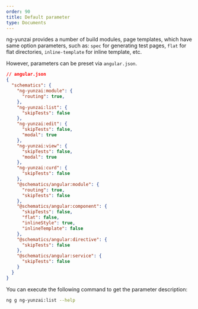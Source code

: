 ```yaml
---
order: 90
title: Default parameter
type: Documents
---
```


ng-yunzai provides a number of build modules, page templates, which have same option parameters, such as: `spec` for generating test pages, `flat` for flat directories, `inline-template` for inline template, etc.

However, parameters can be preset via `angular.json`.

```json
// angular.json
{
  "schematics": {
    "ng-yunzai:module": {
      "routing": true,
    },
    "ng-yunzai:list": {
      "skipTests": false
    },
    "ng-yunzai:edit": {
      "skipTests": false,
      "modal": true
    },
    "ng-yunzai:view": {
      "skipTests": false,
      "modal": true
    },
    "ng-yunzai:curd": {
      "skipTests": false
    },
    "@schematics/angular:module": {
      "routing": true,
      "skipTests": false
    },
    "@schematics/angular:component": {
      "skipTests": false,
      "flat": false,
      "inlineStyle": true,
      "inlineTemplate": false
    },
    "@schematics/angular:directive": {
      "skipTests": false
    },
    "@schematics/angular:service": {
      "skipTests": false
    }
  }
}
```

You can execute the following command to get the parameter description:

```bash
ng g ng-yunzai:list --help
```
